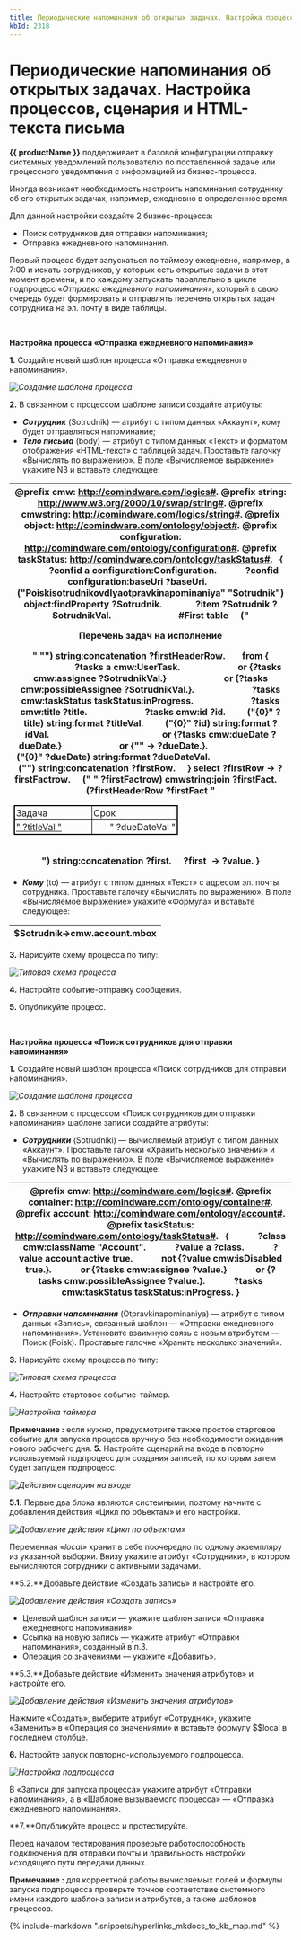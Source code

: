 ```yaml
---
title: Периодические напоминания об открытых задачах. Настройка процессов, сценария и HTML-текста письма
kbId: 2318
---
```


# Периодические напоминания об открытых задачах. Настройка процессов, сценария и HTML-текста письма

**{{ productName }}** поддерживает в базовой конфигурации отправку системных уведомлений пользователю по поставленной задаче или процессного уведомления с информацией из бизнес-процесса.

Иногда возникает необходимость настроить напоминания сотруднику об его открытых задачах, например, ежедневно в определенное время.

Для данной настройки создайте 2 бизнес-процесса:

- Поиск сотрудников для отправки напоминания;
- Отправка ежедневного напоминания.

Первый процесс будет запускаться по таймеру ежедневно, например, в 7:00 и искать сотрудников, у которых есть открытые задачи в этот момент времени, и по каждому запускать параллельно в цикле подпроцесс «*Отправка ежедневного напоминания*», который в свою очередь будет формировать и отправлять перечень открытых задач сотрудника на эл. почту в виде таблицы.

 

**Настройка процесса «Отправка ежедневного напоминания»**

**1.** Создайте новый шаблон процесса «Отправка ежедневного напоминания».

_![Создание шаблона процесса](https://kb.comindware.ru/assets/timenotif6.jpg)_

**2.** В связанном с процессом шаблоне записи создайте атрибуты:

- ***Сотрудник*** (Sotrudnik) — атрибут с типом данных «Аккаунт», кому будет отправляться напоминание;
- ***Тело письма*** (body) — атрибут с типом данных «Текст» и форматом отображения «HTML-текст» с таблицей задач. Проставьте галочку «Вычислять по выражению». В поле «Вычисляемое выражение» укажите N3 и вставьте следующее:

| @prefix cmw: <http://comindware.com/logics#>. @prefix string: <http://www.w3.org/2000/10/swap/string#>. @prefix cmwstring: <http://comindware.com/logics/string#>. @prefix object: <http://comindware.com/ontology/object#>. @prefix configuration: <http://comindware.com/ontology/configuration#>. @prefix taskStatus: <http://comindware.com/ontology/taskStatus#>.   {            ?confid a configuration:Configuration.            ?confid configuration:baseUri ?baseUri.            ("Poiskisotrudnikovdlyaotpravkinapominaniya" "Sotrudnik") object:findProperty ?Sotrudnik.              ?item ?Sotrudnik ?SotrudnikVal.                            #First table     ("<p style='font-size: 100%' >Перечень задач на исполнение</p>" "<table border='1' style='width: 60%; border-collapse: collapse; border: 1px solid black' ><tbody> <tr><td style='padding: 2px; width: 200px; border: 1px solid black'>Задача</td> <td style='width: 200px; padding: 2px; border: 1px solid black'>Срок</td></tr>") string:concatenation ?firstHeaderRow.       from {                        ?tasks a cmw:UserTask.                        or {?tasks cmw:assignee ?SotrudnikVal.}                        or {?tasks cmw:possibleAssignee ?SotrudnikVal.}.                        ?tasks cmw:taskStatus taskStatus:inProgress.                        ?tasks cmw:title ?title.                        ?tasks cmw:id ?id.         ("{0}" ?title) string:format ?titleVal.         ("{0}" ?id) string:format ?idVal.                                               or {?tasks cmw:dueDate ?dueDate.}                        or {"" -> ?dueDate.}.                                ("{0}" ?dueDate) string:format ?dueDateVal.                                ("<tr><td class='A' style='padding: 2px; border: 1px solid black; '><a href='" ?baseUri "#task/" ?idVal "'>" ?titleVal "</a></td><td align='right' style='padding: 2px; border: 1px solid black; text-align: right'>" ?dueDateVal "</td></tr>") string:concatenation ?firstRow.     } select ?firstRow -> ?firstFactrow.     (" " ?firstFactrow) cmwstring:join ?firstFact.     (?firstHeaderRow ?firstFact "</tbody></table> <br/>") string:concatenation ?first.     ?first  -> ?value. } |
| --- |

- ***Кому*** (to) — атрибут с типом данных «Текст» с адресом эл. почты сотрудника. Проставьте галочку «Вычислять по выражению». В поле «Вычисляемое выражение» укажите «Формула» и вставьте следующее:

| $Sotrudnik->cmw.account.mbox |
| --- |

**3.** Нарисуйте схему процесса по типу:

_![Типовая схема процесса](https://kb.comindware.ru/assets/timenotif7.jpg)_

**4.** Настройте событие-отправку сообщения.

**5.** Опубликуйте процесс.

 

 **Настройка процесса «Поиск сотрудников для отправки напоминания»**

 **1.**  Создайте новый шаблон процесса «Поиск сотрудников для отправки напоминания».

_![Создание шаблона процесса](https://kb.comindware.ru/assets/timenotif1.jpg)_

**2.**  В связанном с процессом «Поиск сотрудников для отправки напоминания» шаблоне записи создайте атрибуты:

- ***Сотрудники***  (Sotrudniki) — вычисляемый атрибут с типом данных «Аккаунт». Проставьте галочки «Хранить несколько значений» и «Вычислять по выражению». В поле «Вычисляемое выражение» укажите N3 и вставьте следующее:

| @prefix cmw: <http://comindware.com/logics#>. @prefix container: <http://comindware.com/ontology/container#>. @prefix account: <http://comindware.com/ontology/account#>. @prefix taskStatus: <http://comindware.com/ontology/taskStatus#>.   {            ?class cmw:className "Account".            ?value a ?class.            ?value account:active true.            not {?value cmw:isDisabled true.}.            or {?tasks cmw:assignee ?value.}            or {?tasks cmw:possibleAssignee ?value.}.            ?tasks cmw:taskStatus taskStatus:inProgress. } |
| --- |

- ***Отправки напоминания*** (Otpravkinapominaniya) — атрибут с типом данных «Запись», связанный шаблон — «Отправки ежедневного напоминания». Установите взаимную связь с новым атрибутом — Поиск (Poisk). Проставьте галочкe «Хранить несколько значений».

**3.** Нарисуйте схему процесса по типу:

_![Типовая схема процесса](https://kb.comindware.ru/assets/timenotif2.jpg)_

**4.** Настройте стартовое событие-таймер.

_![Настройка таймера](https://kb.comindware.ru/assets/timenotif3.jpg)_

**Примечание :** если нужно, предусмотрите также простое стартовое событие для запуска процесса вручную без необходимости ожидания нового рабочего дня.
**5.** Настройте сценарий на входе в повторно используемый подпроцесс для создания записей, по которым затем будет запущен подпроцесс.

_![Действия сценария на входе](https://kb.comindware.ru/assets/trigger1.jpg)_

**5.1.** Первые два блока являются системными, поэтому начните с добавления действия «Цикл по объектам» и его настройки.

_![Добавление действия «Цикл по объектам»](https://kb.comindware.ru/assets/trigger2.jpg)_

Переменная «*local*» хранит в себе поочередно по одному экземпляру из указанной выборки. Внизу укажите атрибут «Сотрудники», в котором вычисляются сотрудники с активными задачами.

**5.2.**Добавьте действие «Создать запись» и настройте его. 

_![Добавление действия «Создать запись»](https://kb.comindware.ru/assets/trigger3.jpg)_

- Целевой шаблон записи — укажите шаблон записи «Отправка ежедневного напоминания»
- Ссылка на новую запись — укажите атрибут «Отправки напоминания», созданный в п.3.
- Операция со значениями — укажите «Добавить».

**5.3.**Добавьте действие «Изменить значения атрибутов» и настройте его.

_![Добавление действия «Изменить значения атрибутов»](https://kb.comindware.ru/assets/trigger4.jpg)_

Нажмите «Создать», выберите атрибут «Сотрудник», укажите «Заменить» в «Операция со значениями» и вставьте формулу $$local в последнем столбце.

**6.** Настройте запуск повторно-используемого подпроцесса.

_![Настройка подпроцесса](https://kb.comindware.ru/assets/trigger5.jpg)_

В «Записи для запуска процесса» укажите атрибут «Отправки напоминания», а в «Шаблоне вызываемого процесса» — «Отправка ежедневного напоминания».

**7.**Опубликуйте процесс и протестируйте.

Перед началом тестирования проверьте работоспособность подключения для отправки почты и правильность настройки исходящего пути передачи данных.

**Примечание :** для корректной работы вычисляемых полей и формулы запуска подпроцесса проверьте точное соответствие системного имени каждого шаблона записи и атрибутов, а также шаблонов процессов.

{% include-markdown ".snippets/hyperlinks_mkdocs_to_kb_map.md" %}
